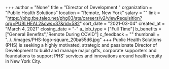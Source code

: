 +++
author = "None"
title = "Director of Development "
organization = "Public Health Solutions"
location = "Remote, New York"
salary = ""
link = "https://phg.tbe.taleo.net/phg03/ats/careers/v2/viewRequisition?org=PUBLHEAL2&cws=37&rid=582"
sort_date = "2021-03-04"
created_at = "March 4, 2021"
closing_date = "-"
a_job_type = ["Full Time"]
b_benefits = ["General Benefits","Remote During COVID"]
c_feedback = ""
thumbnail = "../../images/PHS-logo-square_20ba55d6.jpg"
+++
Public Health Solutions (PHS) is seeking a highly motivated, strategic and passionate Director of Development to build and manage major gifts, corporate supporters and foundations to support PHS’ services and innovations around health equity in New York City. 